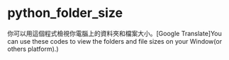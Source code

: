 # python_folder_size
你可以用這個程式檢視你電腦上的資料夾和檔案大小。[Google Translate]You can use these codes to view the folders and file sizes on your Window(or others platform).)
